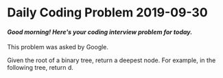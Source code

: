 # Daily Coding Problem 2019-09-30

####  _Good morning! Here's your coding interview problem for today._

This problem was asked by Google.

Given the root of a binary tree, return a deepest node. For example, in the following tree, return d.